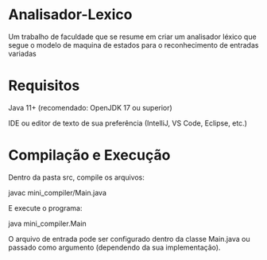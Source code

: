# Analisador-Lexico
Um trabalho de faculdade que se resume em criar um analisador léxico que segue o modelo de maquina de estados para o reconhecimento de entradas variadas

# Requisitos

Java 11+ (recomendado: OpenJDK 17 ou superior)

IDE ou editor de texto de sua preferência (IntelliJ, VS Code, Eclipse, etc.)

# Compilação e Execução

Dentro da pasta src, compile os arquivos:

javac mini_compiler/Main.java

E execute o programa:

java mini_compiler.Main

O arquivo de entrada pode ser configurado dentro da classe Main.java ou passado como argumento (dependendo da sua implementação).

